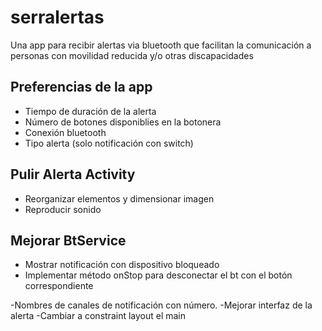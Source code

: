 # serralertas
Una app para recibir alertas via bluetooth que facilitan la comunicación a personas con movilidad reducida y/o otras discapacidades

## Preferencias de la app
- Tiempo de duración de la alerta
- Número de botones disponiblies en la botonera
- Conexión bluetooth
- Tipo alerta (solo notificación con switch)


## Pulir Alerta Activity
- Reorganizar elementos y dimensionar imagen
- Reproducir sonido

## Mejorar BtService
- Mostrar notificación con dispositivo bloqueado
- Implementar método onStop para desconectar el bt con el botón correspondiente


-Nombres de canales de notificación con número.
-Mejorar interfaz de la alerta
-Cambiar a constraint layout el main
